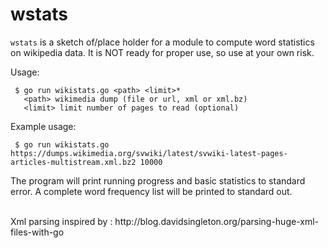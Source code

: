 # wstats

`wstats` is a sketch of/place holder for a module to compute word statistics on wikipedia data. It is NOT ready for proper use, so use at your own risk.

Usage:
  
     $ go run wikistats.go <path> <limit>*
       <path> wikimedia dump (file or url, xml or xml.bz)
       <limit> limit number of pages to read (optional)
   	
Example usage:

     $ go run wikistats.go https://dumps.wikimedia.org/svwiki/latest/svwiki-latest-pages-articles-multistream.xml.bz2 10000

The program will print running progress and basic statistics to standard error. A complete word frequency list will be printed to standard out.


<br/>
Xml parsing inspired by : http://blog.davidsingleton.org/parsing-huge-xml-files-with-go
